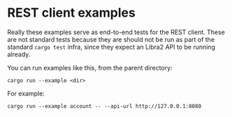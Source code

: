 # REST client examples

Really these examples serve as end-to-end tests for the REST client. These are not standard tests because they are should not be run as part of the standard `cargo test` infra, since they expect an Libra2 API to be running already.

You can run examples like this, from the parent directory:
```
cargo run --example <dir>
```

For example:
```
cargo run --example account -- --api-url http://127.0.0.1:8080
```
